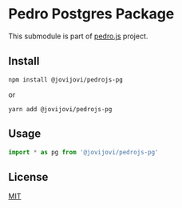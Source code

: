 # Pedro Postgres Package

This submodule is part of [pedro.js](https://github.com/jovijovi/pedro.js) project.

## Install

```shell
npm install @jovijovi/pedrojs-pg
```

or

```shell
yarn add @jovijovi/pedrojs-pg
```

## Usage

```typescript
import * as pg from '@jovijovi/pedrojs-pg'
```

## License

[MIT](LICENSE)
